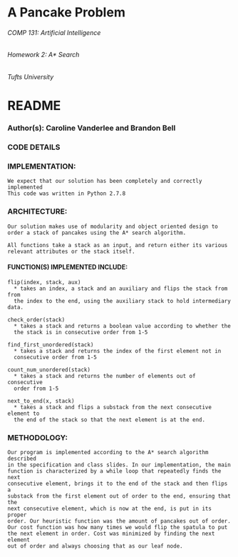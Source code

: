 # A Pancake Problem
###### COMP 131: Artificial Intelligence
###### Homework 2: A* Search
###### Tufts University

# README

### Author(s): Caroline Vanderlee and Brandon Bell

### CODE DETAILS

  ### IMPLEMENTATION:
    We expect that our solution has been completely and correctly implemented
    This code was written in Python 2.7.8

  ### ARCHITECTURE:
    Our solution makes use of modularity and object oriented design to
    order a stack of pancakes using the A* search algorithm.

    All functions take a stack as an input, and return either its various
    relevant attributes or the stack itself.

  #### FUNCTION(S) IMPLEMENTED INCLUDE:

    flip(index, stack, aux)
      * takes an index, a stack and an auxiliary and flips the stack from from
      the index to the end, using the auxiliary stack to hold intermediary data.

    check_order(stack)
      * takes a stack and returns a boolean value according to whether the
      the stack is in consecutive order from 1-5

    find_first_unordered(stack)
      * takes a stack and returns the index of the first element not in
      consecutive order from 1-5

    count_num_unordered(stack)
      * takes a stack and returns the number of elements out of consecutive
      order from 1-5

    next_to_end(x, stack)
      * takes a stack and flips a substack from the next consecutive element to
      the end of the stack so that the next element is at the end.

  ### METHODOLOGY:
    Our program is implemented according to the A* search algorithm described
    in the specification and class slides. In our implementation, the main
    function is characterized by a while loop that repeatedly finds the next
    consecutive element, brings it to the end of the stack and then flips a
    substack from the first element out of order to the end, ensuring that the
    next consecutive element, which is now at the end, is put in its proper
    order. Our heuristic function was the amount of pancakes out of order.
    Our cost function was how many times we would flip the spatula to put
    the next element in order. Cost was minimized by finding the next element
    out of order and always choosing that as our leaf node.
